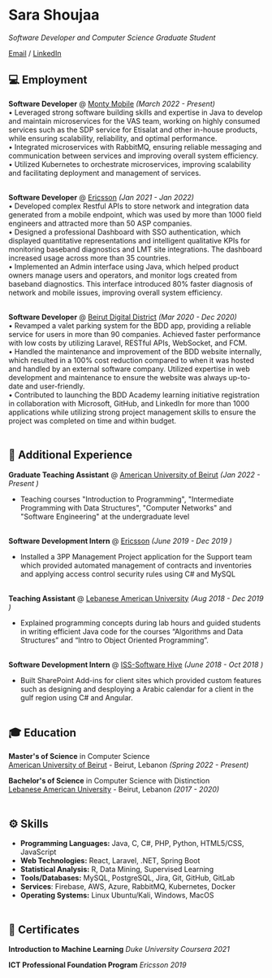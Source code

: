 # Sara Shoujaa 
_Software Developer and Computer Science Graduate Student_ <br>


[Email](mailto:sara.shoujaa.97@gmail.com) / [LinkedIn](https://www.linkedin.com/in/sara-shoujaa-124399161)  

## 💻 Employment

**Software Developer** @ [Monty Mobile](https://montymobile.com/) _(March 2022 - Present)_ <br>
•	Leveraged strong software building skills and expertise in Java to develop and maintain microservices for the VAS team, working on highly consumed services such as the SDP service for Etisalat and other in-house products, while ensuring scalability, reliability, and optimal performance.<br>
• Integrated microservices with RabbitMQ, ensuring reliable messaging and communication between services and improving overall system efficiency.<br>
•	Utilized Kubernetes to orchestrate microservices, improving scalability and facilitating deployment and management of services.
<br><br>

**Software Developer** @ [Ericsson](https://www.ericsson.com/) _(Jan 2021 - Jan 2022)_ <br>
•	Developed complex Restful APIs to store network and integration data generated from a mobile endpoint, which was used by more than 1000 field engineers and attracted more than 50 ASP companies.<br>
•	Designed a professional Dashboard with SSO authentication, which displayed quantitative representations and intelligent qualitative KPIs for monitoring baseband diagnostics and LMT site integrations. The dashboard increased usage across more than 35 countries.<br>
•	Implemented an Admin interface using Java, which helped product owners manage users and operators, and monitor logs created from baseband diagnostics. This interface introduced 80% faster diagnosis of network and mobile issues, improving overall system efficiency.
<br><br>

**Software Developer** @ [Beirut Digital District](https://beirutdigitaldistrict.com/) _(Mar 2020 - Dec 2020)_ <br>
•	 Revamped a valet parking system for the BDD app, providing a reliable service for users in more than 90 companies. Achieved faster performance with low costs by utilizing Laravel, RESTful APIs, WebSocket, and FCM.<br>
•	Handled the maintenance and improvement of the BDD website internally, which resulted in a 100% cost reduction compared to when it was hosted and handled by an external software company. Utilized expertise in web development and maintenance to ensure the website was always up-to-date and user-friendly.<br>
•	Contributed to launching the BDD Academy learning initiative registration in collaboration with Microsoft, GitHub, and LinkedIn for more than 1000 applications while utilizing strong project management skills to ensure the project was completed on time and within budget.
<br><br>

## 📎 Additional Experience

**Graduate Teaching Assistant** @ [American University of Beirut](https://www.aub.edu.lb/) _(Jan 2022 - Present  )_ <br>
- Teaching courses "Introduction to Programming", "Intermediate Programming with Data Structures", "Computer Networks" and "Software Engineering" at the undergraduate level
<br><br>

**Software Development Intern** @ [Ericsson](https://www.ericsson.com/) _(June 2019 - Dec 2019  )_ <br>
- Installed a 3PP Management Project application for the Support team which provided automated management of contracts and inventories and applying access control security rules using C# and MySQL 
<br><br>

**Teaching Assistant** @ [Lebanese American University](https://www.lau.edu.lb/) _(Aug 2018 - Dec 2019  )_ <br>
- Explained programming concepts during lab hours and guided students in writing efficient Java code for the courses “Algorithms and Data Structures” and “Intro to Object Oriented Programming”. 
<br><br>

**Software Development Intern** @ [ISS-Software Hive](https://icc.com.lb/companies/iss-software-hive/) _(June 2018 - Oct 2018  )_ <br>
- Built SharePoint Add-ins for client sites which provided custom features such as designing and desploying a Arabic calendar for a client in the gulf region using C# and Angular. 
<br><br>


## 🎓 Education

**Master's of Science** in Computer Science<br>
[American University of Beirut](https://www.aub.edu.lb/) - Beirut, Lebanon _(Spring 2022 - Present)_

**Bachelor's of Science** in Computer Science with Distinction<br>
[Lebanese American University](https://www.lau.edu.lb/) - Beirut, Lebanon _(2017 - 2020)_
<br><br>


## ⚙ Skills

- **Programming Languages:** Java, C, C#, PHP, Python, HTML5/CSS, JavaScript
- **Web Technologies:** React, Laravel, .NET, Spring Boot
- **Statistical Analysis:** R, Data Mining, Supervised Learning
- **Tools/Databases:** MySQL, PostgreSQL, Jira, Git, GitHub, GitLab
- **Services**: Firebase, AWS, Azure, RabbitMQ, Kubernetes, Docker
- **Operating Systems:** Linux Ubuntu/Kali, Windows, MacOS
<br><br>


## 📄 Certificates

**Introduction to Machine Learning** _Duke University Coursera 2021_

**ICT Professional Foundation Program** _Ericsson 2019_
